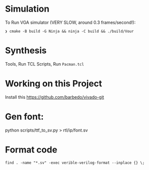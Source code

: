 # Simulation
To Run VGA simulator (VERY SLOW, around 0.3 frames/second!):

```
❯ cmake -B build -G Ninja && ninja -C build && ./build/Vour
```

# Synthesis


Tools, Run TCL Scripts, Run `Pacman.tcl`

# Working on this Project
Install this https://github.com/barbedo/vivado-git



# Gen font:

python scripts/ttf_to_sv.py > rtl/ip/font.sv

# Format code
```
find . -name "*.sv" -exec verible-verilog-format --inplace {} \;
```
